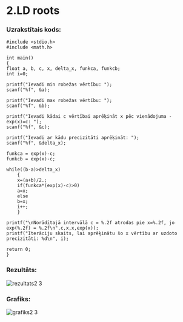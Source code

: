 # 2.LD roots

### Uzrakstītais kods:
```
#include <stdio.h>
#include <math.h>

int main()
{
float a, b, c, x, delta_x, funkca, funkcb;
int i=0;

printf("Ievadi min robežas vērtību: ");
scanf("%f", &a);

printf("Ievadi max robežas vērtību: ");
scanf("%f", &b);

printf("Ievadi kādai c vērtībai aprēķināt x pēc vienādojuma - exp(x)=c: ");
scanf("%f", &c);

printf("Ievadi ar kādu precizitāti aprēķināt: ");
scanf("%f", &delta_x);

funkca = exp(x)-c;
funkcb = exp(x)-c;

while((b-a)>delta_x)
    {
    x=(a+b)/2.;
    if(funkca*(exp(x)-c)>0)
    a=x;
    else
    b=x;
    i++;
    }

printf("\nNorādītajā intervālā c = %.2f atrodas pie x=%.2f, jo exp(%.2f) = %.2f\n",c,x,x,exp(x));
printf("Iterāciju skaits, lai aprēķinātu šo x vērtību ar uzdoto precizitāti: %d\n", i);

return 0;
}
```

### Rezultāts:
![rezultats2 3](https://user-images.githubusercontent.com/90239365/148660850-c361eac7-764d-4bbc-a188-339d31d3bfbe.png)
### Grafiks:
![grafiks2 3](https://user-images.githubusercontent.com/90239365/148660827-2c65f244-361d-4177-877d-7a9160d4a82a.png)


